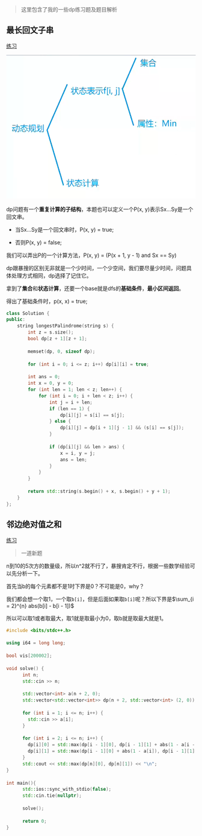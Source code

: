 > 这里包含了我的一些dp练习题及题目解析

## 最长回文子串

[练习](https://leetcode.com/problems/longest-palindromic-substring/)

![](https://github.com/swapfloor/blog/blob/main/images/dp0.png)

dp问题有一个**重复计算的子结构**，本题也可以定义一个P(x, y)表示Sx...Sy是一个回文串。

- 当Sx...Sy是一个回文串时，P(x, y) = true;

- 否则P(x, y) = false;

我们可以弄出P的一个计算方法，P(x, y) = (P(x + 1, y - 1) and Sx == Sy)

dp跟暴搜的区别无非就是一个少时间，一个少空间，我们要尽量少时间，问题具体处理方式相同，dp选择了记住它。

拿到了**集合**和**状态计算**，还要一个base就是dfs的**基础条件**，**最小区间返回**。

得出了基础条件时，p(x, x) = true;

```c++
class Solution {
public:
    string longestPalindrome(string s) {
        int z = s.size();
        bool dp[z + 1][z + 1];
        
        memset(dp, 0, sizeof dp);

        for (int i = 0; i <= z; i++) dp[i][i] = true;

        int ans = 0;
        int x = 0, y = 0;
        for (int len = 1; len < z; len++) {
            for (int i = 0; i + len < z; i++) {
                int j = i + len;
                if (len == 1) {
                    dp[i][j] = s[i] == s[j];
                } else {
                    dp[i][j] = dp[i + 1][j - 1] && (s[i] == s[j]);
                }

                if (dp[i][j] && len > ans) {
                    x = i, y = j;
                    ans = len;
                }
            }
        }
        
        return std::string(s.begin() + x, s.begin() + y + 1);
    }
};
```

## 邻边绝对值之和

[练习](https://ac.nowcoder.com/acm/contest/11230/D)

> 一道新题

n到10的5次方的数量级，所以n^2就不行了，暴搜肯定不行，根据一些数学经验可以先分析一下。

首先当b的每个元素都不是1时下界是0？不可能是0，why？

我们都会想一个取1，一个取`b[i]`，但是后面如果取`b[i]`呢？所以下界是$\sum_{i = 2}^{n} abs(b[i] - b[i - 1])$

所以可以取1或者取最大，取1就是取最小为0，取b就是取最大就是1。

```c++
#include <bits/stdc++.h>

using i64 = long long;

bool vis[200002];

void solve() {
	  int n;
	  std::cin >> n;
	  
	  std::vector<int> a(n + 2, 0);
	  std::vector<std::vector<int>> dp(n + 2, std::vector<int> (2, 0));
	  
	  for (int i = 1; i <= n; i++) {
	  	std::cin >> a[i];
	  }
	  
	  for (int i = 2; i <= n; i++) {
	  	dp[i][0] = std::max(dp[i - 1][0], dp[i - 1][1] + abs(1 - a[i - 1]));
	  	dp[i][1] = std::max(dp[i - 1][0] + abs(1 - a[i]), dp[i - 1][1] + abs(a[i] - a[i - 1]));
	  }  
	  std::cout << std::max(dp[n][0], dp[n][1]) << "\n";
}

int main(){
	  std::ios::sync_with_stdio(false);
	  std::cin.tie(nullptr);
	  
	  solve();

	  return 0;
}
```
